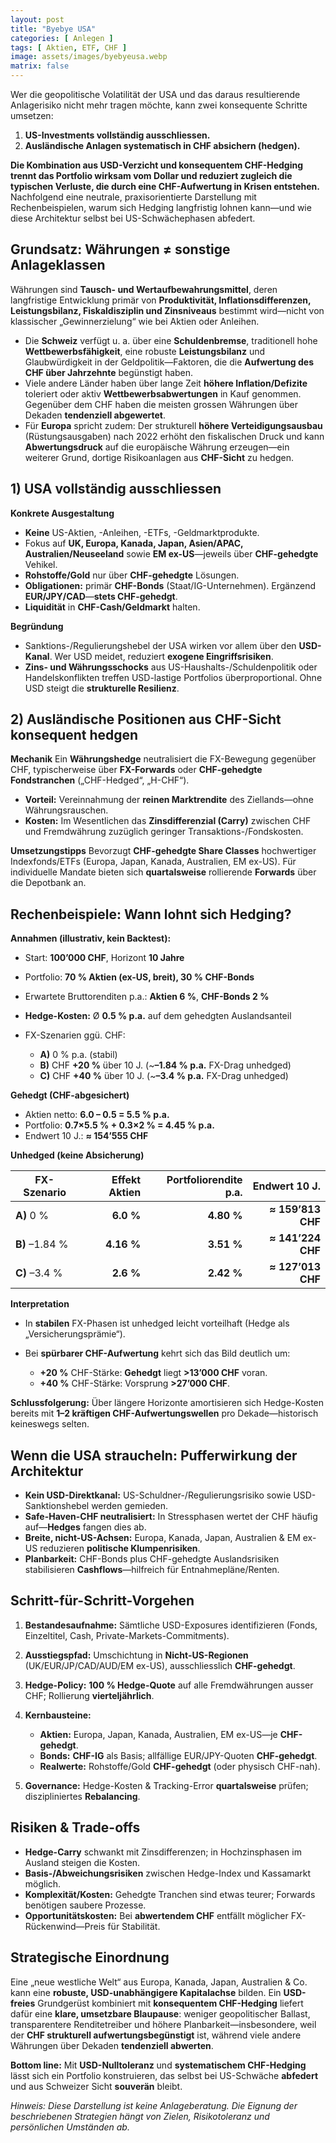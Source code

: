 ```yaml
---
layout: post
title: "Byebye USA"
categories: [ Anlegen ]
tags: [ Aktien, ETF, CHF ]
image: assets/images/byebyeusa.webp
matrix: false
---
```


Wer die geopolitische Volatilität der USA und das daraus resultierende Anlagerisiko nicht mehr tragen möchte, kann zwei konsequente Schritte umsetzen:

1. **US-Investments vollständig ausschliessen.**
2. **Ausländische Anlagen systematisch in CHF absichern (hedgen).**

**Die Kombination aus USD-Verzicht und konsequentem CHF-Hedging trennt das Portfolio wirksam vom Dollar und reduziert zugleich die typischen Verluste, die durch eine CHF-Aufwertung in Krisen entstehen.** Nachfolgend eine neutrale, praxisorientierte Darstellung mit Rechenbeispielen, warum sich Hedging langfristig lohnen kann—und wie diese Architektur selbst bei US-Schwächephasen abfedert.

## Grundsatz: Währungen ≠ sonstige Anlageklassen

Währungen sind **Tausch- und Wertaufbewahrungsmittel**, deren langfristige Entwicklung primär von **Produktivität, Inflationsdifferenzen, Leistungsbilanz, Fiskaldisziplin und Zinsniveaus** bestimmt wird—nicht von klassischer „Gewinnerzielung“ wie bei Aktien oder Anleihen.

* Die **Schweiz** verfügt u. a. über eine **Schuldenbremse**, traditionell hohe **Wettbewerbsfähigkeit**, eine robuste **Leistungsbilanz** und Glaubwürdigkeit in der Geldpolitik—Faktoren, die die **Aufwertung des CHF über Jahrzehnte** begünstigt haben.
* Viele andere Länder haben über lange Zeit **höhere Inflation/Defizite** toleriert oder aktiv **Wettbewerbsabwertungen** in Kauf genommen. Gegenüber dem CHF haben die meisten grossen Währungen über Dekaden **tendenziell abgewertet**.
* Für **Europa** spricht zudem: Der strukturell **höhere Verteidigungsausbau** (Rüstungsausgaben) nach 2022 erhöht den fiskalischen Druck und kann **Abwertungsdruck** auf die europäische Währung erzeugen—ein weiterer Grund, dortige Risikoanlagen aus **CHF-Sicht** zu hedgen.

## 1) USA vollständig ausschliessen

**Konkrete Ausgestaltung**

* **Keine** US-Aktien, -Anleihen, -ETFs, -Geldmarktprodukte.
* Fokus auf **UK, Europa, Kanada, Japan, Asien/APAC, Australien/Neuseeland** sowie **EM ex-US**—jeweils über **CHF-gehedgte** Vehikel.
* **Rohstoffe/Gold** nur über **CHF-gehedgte** Lösungen.
* **Obligationen:** primär **CHF-Bonds** (Staat/IG-Unternehmen). Ergänzend **EUR/JPY/CAD**—**stets CHF-gehedgt**.
* **Liquidität** in **CHF-Cash/Geldmarkt** halten.

**Begründung**

* Sanktions-/Regulierungshebel der USA wirken vor allem über den **USD-Kanal**. Wer USD meidet, reduziert **exogene Eingriffsrisiken**.
* **Zins- und Währungsschocks** aus US-Haushalts-/Schuldenpolitik oder Handelskonflikten treffen USD-lastige Portfolios überproportional. Ohne USD steigt die **strukturelle Resilienz**.

## 2) Ausländische Positionen aus CHF-Sicht konsequent hedgen

**Mechanik**
Ein **Währungshedge** neutralisiert die FX-Bewegung gegenüber CHF, typischerweise über **FX-Forwards** oder **CHF-gehedgte Fondstranchen** („CHF-Hedged“, „H-CHF“).

* **Vorteil:** Vereinnahmung der **reinen Marktrendite** des Ziellands—ohne Währungsrauschen.
* **Kosten:** Im Wesentlichen das **Zinsdifferenzial (Carry)** zwischen CHF und Fremdwährung zuzüglich geringer Transaktions-/Fondskosten.

**Umsetzungstipps**
Bevorzugt **CHF-gehedgte Share Classes** hochwertiger Indexfonds/ETFs (Europa, Japan, Kanada, Australien, EM ex-US). Für individuelle Mandate bieten sich **quartalsweise** rollierende **Forwards** über die Depotbank an.

## Rechenbeispiele: Wann lohnt sich Hedging?

**Annahmen (illustrativ, kein Backtest):**

* Start: **100’000 CHF**, Horizont **10 Jahre**
* Portfolio: **70 % Aktien (ex-US, breit), 30 % CHF-Bonds**
* Erwartete Bruttorenditen p.a.: **Aktien 6 %**, **CHF-Bonds 2 %**
* **Hedge-Kosten:** Ø **0.5 % p.a.** auf dem gehedgten Auslandsanteil
* FX-Szenarien ggü. CHF:

  * **A)** 0 % p.a. (stabil)
  * **B)** CHF **+20 %** über 10 J. (~**–1.84 % p.a.** FX-Drag unhedged)
  * **C)** CHF **+40 %** über 10 J. (~**–3.4 % p.a.** FX-Drag unhedged)

**Gehedgt (CHF-abgesichert)**

* Aktien netto: **6.0 – 0.5 = 5.5 % p.a.**
* Portfolio: **0.7×5.5 % + 0.3×2 % = 4.45 % p.a.**
* Endwert 10 J.: **≈ 154’555 CHF**

**Unhedged (keine Absicherung)**

| FX-Szenario    | Effekt Aktien | Portfoliorendite p.a. |     Endwert 10 J. |
| -------------- | ------------: | --------------------: | ----------------: |
| **A)** 0 %     |     **6.0 %** |            **4.80 %** | **≈ 159’813 CHF** |
| **B)** –1.84 % |    **4.16 %** |            **3.51 %** | **≈ 141’224 CHF** |
| **C)** –3.4 %  |     **2.6 %** |            **2.42 %** | **≈ 127’013 CHF** |

**Interpretation**

* In **stabilen** FX-Phasen ist unhedged leicht vorteilhaft (Hedge als „Versicherungsprämie“).
* Bei **spürbarer CHF-Aufwertung** kehrt sich das Bild deutlich um:

  * **+20 %** CHF-Stärke: **Gehedgt** liegt **>13’000 CHF** voran.
  * **+40 %** CHF-Stärke: Vorsprung **>27’000 CHF**.

**Schlussfolgerung:** Über längere Horizonte amortisieren sich Hedge-Kosten bereits mit **1–2 kräftigen CHF-Aufwertungswellen** pro Dekade—historisch keineswegs selten.

## Wenn die USA straucheln: Pufferwirkung der Architektur

* **Kein USD-Direktkanal:** US-Schuldner-/Regulierungsrisiko sowie USD-Sanktionshebel werden gemieden.
* **Safe-Haven-CHF neutralisiert:** In Stressphasen wertet der CHF häufig auf—**Hedges** fangen dies ab.
* **Breite, nicht-US-Achsen:** Europa, Kanada, Japan, Australien & EM ex-US reduzieren **politische Klumpenrisiken**.
* **Planbarkeit:** CHF-Bonds plus CHF-gehedgte Auslandsrisiken stabilisieren **Cashflows**—hilfreich für Entnahmepläne/Renten.


## Schritt-für-Schritt-Vorgehen

1. **Bestandesaufnahme:** Sämtliche USD-Exposures identifizieren (Fonds, Einzeltitel, Cash, Private-Markets-Commitments).
2. **Ausstiegspfad:** Umschichtung in **Nicht-US-Regionen** (UK/EUR/JP/CAD/AUD/EM ex-US), ausschliesslich **CHF-gehedgt**.
3. **Hedge-Policy:** **100 % Hedge-Quote** auf alle Fremdwährungen ausser CHF; Rollierung **vierteljährlich**.
4. **Kernbausteine:**

   * **Aktien:** Europa, Japan, Kanada, Australien, EM ex-US—je **CHF-gehedgt**.
   * **Bonds:** **CHF-IG** als Basis; allfällige EUR/JPY-Quoten **CHF-gehedgt**.
   * **Realwerte:** Rohstoffe/Gold **CHF-gehedgt** (oder physisch CHF-nah).
5. **Governance:** Hedge-Kosten & Tracking-Error **quartalsweise** prüfen; diszipliniertes **Rebalancing**.

## Risiken & Trade-offs

* **Hedge-Carry** schwankt mit Zinsdifferenzen; in Hochzinsphasen im Ausland steigen die Kosten.
* **Basis-/Abweichungsrisiken** zwischen Hedge-Index und Kassamarkt möglich.
* **Komplexität/Kosten:** Gehedgte Tranchen sind etwas teurer; Forwards benötigen saubere Prozesse.
* **Opportunitätskosten:** Bei **abwertendem CHF** entfällt möglicher FX-Rückenwind—Preis für Stabilität.

## Strategische Einordnung

Eine „neue westliche Welt“ aus Europa, Kanada, Japan, Australien & Co. kann eine **robuste, USD-unabhängigere Kapitalachse** bilden. Ein **USD-freies** Grundgerüst kombiniert mit **konsequentem CHF-Hedging** liefert dafür eine **klare, umsetzbare Blaupause**: weniger geopolitischer Ballast, transparentere Renditetreiber und höhere Planbarkeit—insbesondere, weil der **CHF strukturell aufwertungsbegünstigt** ist, während viele andere Währungen über Dekaden **tendenziell abwerten**.

**Bottom line:** Mit **USD-Nulltoleranz** und **systematischem CHF-Hedging** lässt sich ein Portfolio konstruieren, das selbst bei US-Schwäche **abfedert** und aus Schweizer Sicht **souverän** bleibt.


*Hinweis: Diese Darstellung ist keine Anlageberatung. Die Eignung der beschriebenen Strategien hängt von Zielen, Risikotoleranz und persönlichen Umständen ab.*
